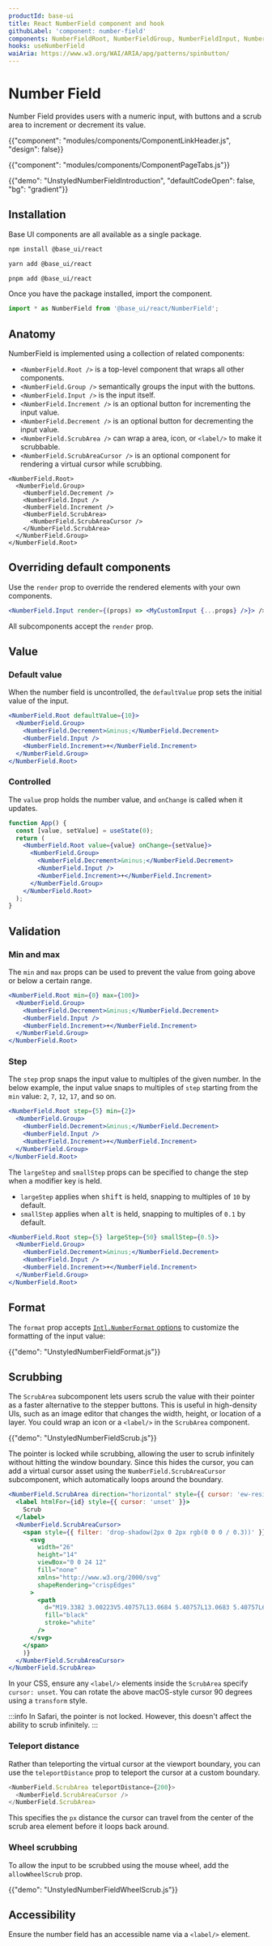 ```yaml
---
productId: base-ui
title: React NumberField component and hook
githubLabel: 'component: number-field'
components: NumberFieldRoot, NumberFieldGroup, NumberFieldInput, NumberFieldIncrement, NumberFieldDecrement, NumberFieldScrubArea, NumberFieldScrubAreaCursor
hooks: useNumberField
waiAria: https://www.w3.org/WAI/ARIA/apg/patterns/spinbutton/
---
```


# Number Field

<p class="description">Number Field provides users with a numeric input, with buttons and a scrub area to increment or decrement its value.</p>

{{"component": "modules/components/ComponentLinkHeader.js", "design": false}}

{{"component": "modules/components/ComponentPageTabs.js"}}

{{"demo": "UnstyledNumberFieldIntroduction", "defaultCodeOpen": false, "bg": "gradient"}}

## Installation

Base UI components are all available as a single package.

<codeblock storageKey="package-manager">

```bash npm
npm install @base_ui/react
```

```bash yarn
yarn add @base_ui/react
```

```bash pnpm
pnpm add @base_ui/react
```

</codeblock>

Once you have the package installed, import the component.

```ts
import * as NumberField from '@base_ui/react/NumberField';
```

## Anatomy

NumberField is implemented using a collection of related components:

- `<NumberField.Root />` is a top-level component that wraps all other components.
- `<NumberField.Group />` semantically groups the input with the buttons.
- `<NumberField.Input />` is the input itself.
- `<NumberField.Increment />` is an optional button for incrementing the input value.
- `<NumberField.Decrement />` is an optional button for decrementing the input value.
- `<NumberField.ScrubArea />` can wrap a area, icon, or `<label/>` to make it scrubbable.
- `<NumberField.ScrubAreaCursor />` is an optional component for rendering a virtual cursor while scrubbing.

```tsx
<NumberField.Root>
  <NumberField.Group>
    <NumberField.Decrement />
    <NumberField.Input />
    <NumberField.Increment />
    <NumberField.ScrubArea>
      <NumberField.ScrubAreaCursor />
    </NumberField.ScrubArea>
  </NumberField.Group>
</NumberField.Root>
```

## Overriding default components

Use the `render` prop to override the rendered elements with your own components.

```jsx
<NumberField.Input render={(props) => <MyCustomInput {...props} />}> />
```

All subcomponents accept the `render` prop.

## Value

### Default value

When the number field is uncontrolled, the `defaultValue` prop sets the initial value of the input.

```jsx
<NumberField.Root defaultValue={10}>
  <NumberField.Group>
    <NumberField.Decrement>&minus;</NumberField.Decrement>
    <NumberField.Input />
    <NumberField.Increment>+</NumberField.Increment>
  </NumberField.Group>
</NumberField.Root>
```

### Controlled

The `value` prop holds the number value, and `onChange` is called when it updates.

```jsx
function App() {
  const [value, setValue] = useState(0);
  return (
    <NumberField.Root value={value} onChange={setValue}>
      <NumberField.Group>
        <NumberField.Decrement>&minus;</NumberField.Decrement>
        <NumberField.Input />
        <NumberField.Increment>+</NumberField.Increment>
      </NumberField.Group>
    </NumberField.Root>
  );
}
```

## Validation

### Min and max

The `min` and `max` props can be used to prevent the value from going above or below a certain range.

```jsx
<NumberField.Root min={0} max={100}>
  <NumberField.Group>
    <NumberField.Decrement>&minus;</NumberField.Decrement>
    <NumberField.Input />
    <NumberField.Increment>+</NumberField.Increment>
  </NumberField.Group>
</NumberField.Root>
```

### Step

The `step` prop snaps the input value to multiples of the given number. In the below example, the input value snaps to multiples of `step` starting from the `min` value: `2`, `7`, `12`, `17`, and so on.

```jsx
<NumberField.Root step={5} min={2}>
  <NumberField.Group>
    <NumberField.Decrement>&minus;</NumberField.Decrement>
    <NumberField.Input />
    <NumberField.Increment>+</NumberField.Increment>
  </NumberField.Group>
</NumberField.Root>
```

The `largeStep` and `smallStep` props can be specified to change the step when a modifier key is held.

- `largeStep` applies when <kbd>shift</kbd> is held, snapping to multiples of `10` by default.
- `smallStep` applies when <kbd>alt</kbd> is held, snapping to multiples of `0.1` by default.

```jsx
<NumberField.Root step={5} largeStep={50} smallStep={0.5}>
  <NumberField.Group>
    <NumberField.Decrement>&minus;</NumberField.Decrement>
    <NumberField.Input />
    <NumberField.Increment>+</NumberField.Increment>
  </NumberField.Group>
</NumberField.Root>
```

## Format

The `format` prop accepts [`Intl.NumberFormat` options](https://developer.mozilla.org/en-US/docs/Web/JavaScript/Reference/Global_Objects/Intl/NumberFormat) to customize the formatting of the input value:

{{"demo": "UnstyledNumberFieldFormat.js"}}

## Scrubbing

The `ScrubArea` subcomponent lets users scrub the value with their pointer as a faster alternative to the stepper buttons. This is useful in high-density UIs, such as an image editor that changes the width, height, or location of a layer. You could wrap an icon or a `<label/>` in the `ScrubArea` component.

{{"demo": "UnstyledNumberFieldScrub.js"}}

The pointer is locked while scrubbing, allowing the user to scrub infinitely without hitting the window boundary. Since this hides the cursor, you can add a virtual cursor asset using the `NumberField.ScrubAreaCursor` subcomponent, which automatically loops around the boundary.

```jsx
<NumberField.ScrubArea direction="horizontal" style={{ cursor: 'ew-resize' }}>
  <label htmlFor={id} style={{ cursor: 'unset' }}>
    Scrub
  </label>
  <NumberField.ScrubAreaCursor>
    <span style={{ filter: 'drop-shadow(2px 0 2px rgb(0 0 0 / 0.3))' }}>
      <svg
        width="26"
        height="14"
        viewBox="0 0 24 12"
        fill="none"
        xmlns="http://www.w3.org/2000/svg"
        shapeRendering="crispEdges"
      >
        <path
          d="M19.3382 3.00223V5.40757L13.0684 5.40757L13.0683 5.40757L6.59302 5.40964V3V1.81225L5.74356 2.64241L1.65053 6.64241L1.28462 7L1.65053 7.35759L5.74356 11.3576L6.59302 12.1878V11L6.59302 8.61585L13.0684 8.61585H19.3382V11V12.1741L20.1847 11.3605L24.3465 7.36049L24.7217 6.9999L24.3464 6.63941L20.1846 2.64164L19.3382 1.82862V3.00223Z"
          fill="black"
          stroke="white"
        />
      </svg>
    </span>
    )}
  </NumberField.ScrubAreaCursor>
</NumberField.ScrubArea>
```

In your CSS, ensure any `<label/>` elements inside the `ScrubArea` specify `cursor: unset`. You can rotate the above macOS-style cursor 90 degrees using a `transform` style.

:::info
In Safari, the pointer is not locked. However, this doesn't affect the ability to scrub infinitely.
:::

### Teleport distance

Rather than teleporting the virtual cursor at the viewport boundary, you can use the `teleportDistance` prop to teleport the cursor at a custom boundary.

```js
<NumberField.ScrubArea teleportDistance={200}>
  <NumberField.ScrubAreaCursor />
</NumberField.ScrubArea>
```

This specifies the `px` distance the cursor can travel from the center of the scrub area element before it loops back around.

### Wheel scrubbing

To allow the input to be scrubbed using the mouse wheel, add the `allowWheelScrub` prop.

{{"demo": "UnstyledNumberFieldWheelScrub.js"}}

## Accessibility

Ensure the number field has an accessible name via a `<label/>` element.
